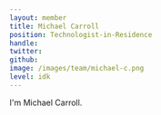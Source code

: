 ```yaml
---
layout: member
title: Michael Carroll
position: Technologist-in-Residence
handle:
twitter:
github:
image: /images/team/michael-c.png
level: idk
---
```

I'm Michael Carroll.
